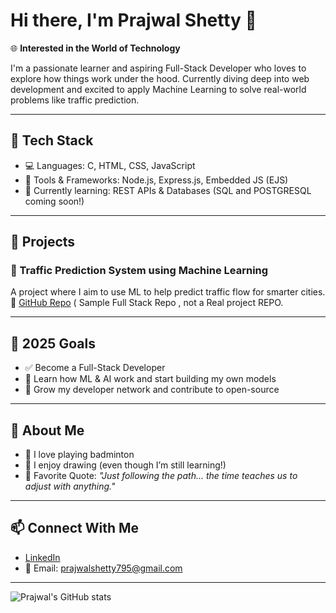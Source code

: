 # Hi there, I'm Prajwal Shetty 👋

🌐 **Interested in the World of Technology**

I'm a passionate learner and aspiring Full-Stack Developer who loves to explore how things work under the hood. Currently diving deep into web development and excited to apply Machine Learning to solve real-world problems like traffic prediction.

---

## 🚀 Tech Stack

- 💻 Languages: C, HTML, CSS, JavaScript  
- 🧰 Tools & Frameworks: Node.js, Express.js, Embedded JS (EJS)  
- 🔄 Currently learning: REST APIs & Databases (SQL and POSTGRESQL coming soon!)  

---

## 🔭 Projects

### 🚦 Traffic Prediction System using Machine Learning  
A project where I aim to use ML to help predict traffic flow for smarter cities.  
🔗 [GitHub Repo](https://github.com/PrajwalShetty-114/Project-1) ( Sample Full Stack Repo , not a Real project REPO.

---

## 🎯 2025 Goals

- ✅ Become a Full-Stack Developer  
- 🤖 Learn how ML & AI work and start building my own models   
- 🌱 Grow my developer network and contribute to open-source

---

## 🎨 About Me

- 🏸 I love playing badminton  
- 🎨 I enjoy drawing (even though I’m still learning!)  
- 💬 Favorite Quote: _"Just following the path... the time teaches us to adjust with anything."_  

---

## 📫 Connect With Me

- [LinkedIn](https://www.linkedin.com/in/prajwal-shetty-4499332a7)  
- 📧 Email: prajwalshetty795@gmail.com

---

![Prajwal's GitHub stats](https://github-readme-stats.vercel.app/api?username=PrajwalShetty-114&show_icons=true&theme=radical)
